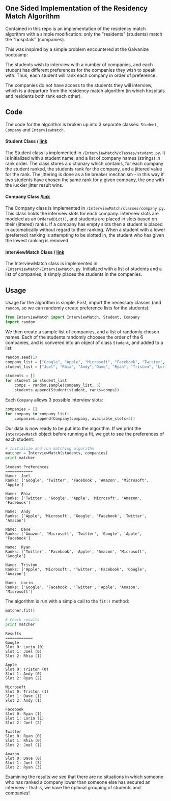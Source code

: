 
## One Sided Implementation of the Residency Match Algorithm

Contained in this repo is an implementation of the residency match algorithm with a simple modification: only the "residents" (students) match the "hospitals" (companies).

This was inspired by a simple problem encountered at the Galvanize bootcamp:

The students wish to interview with a number of companies, and each student has different preferences for the companies they wish to speak with. Thus, each student will rank each company in order of preference. 

The companies do not have access to the students they will interview, which is a departure from the residency match algorithm (in which hospitals and residents both rank each other).

## Code

The code for the algorithm is broken up into 3 separate classes: `Student`, `Company` and `InterviewMatch`.

#### Student Class / [link](https://github.com/joelcarlson/ipython-notebooks/tree/master/ResidencyMatch_Implementation/InterviewMatch/classes/student.py)

The Student class is implemented in `/InterviewMatch/classes/student.py`. It is initialized with a student name, and a list of company names (strings) in rank order. The class stores a dictionary which contains, for each company the student ranked, the students rank for the company, and a jittered value for the rank. The jittering is done as a tie breaker mechanism - in this way if two students have chosen the same rank for a given company, the one with the luckier jitter result wins.

#### Company Class /[link](https://github.com/joelcarlson/ipython-notebooks/tree/master/ResidencyMatch_Implementation/InterviewMatch/classes/company.py)

The Company class is implemented in `/InterviewMatch/classes/company.py`. This class holds the interview slots for each company. Interview slots are modeled as an `OrderedDict()`, and students are placed in slots based on their (jittered) ranks. If a company has empty slots then a student is placed in automatically without regard to their ranking. When a student with a lower (preferred) ranking is attempting to be slotted in, the student who has given the lowest ranking is removed.

#### InterviewMatch Class / [link](https://github.com/joelcarlson/ipython-notebooks/tree/master/ResidencyMatch_Implementation/InterviewMatch/InterviewMatch.py)

The InterviewMatch class is implemented in `/InterviewMatch/InterviewMatch.py`. Initialized with a list of students and a list of companies, it simply places the students in the companies.

## Usage

Usage for the algorithm is simple. First, import the necessary classes (and `random`, so we can randomly create preference lists for the students):

```python
from InterviewMatch import InterviewMatch, Student, Company
import random
```

We then create a sample list of companies, and a list of randomly chosen names. Each of the students randomly chooses the order of the 6 companies, and is convered into an object of class `Student`, and added to a list:


```python
random.seed(1)
company_list = ["Google", "Apple", "Microsoft", "Facebook", "Twitter", "Amazon"]
student_list = ["Joel", "Rhia", "Andy","Dave", "Ryan", "Triston", "Lorin"]
```


```python
students = []
for student in student_list:
    comps = random.sample(company_list, 6)
    students.append(Student(student, ranks=comps))
```

Each `Company` allows 3 possible interview slots:


```python
companies = []
for company in company_list:
    companies.append(Company(company, available_slots=3))
```

Our data is now ready to be put into the algorithm. If we print the `InterviewMatch` object before running a fit, we get to see the preferences of each student:


```python
# Initialize and run matching algorithm
matcher = InterviewMatch(students, companies)
print matcher
```

    Student Preferences
    ============
    Name:  Joel 
    Ranks: ['Google', 'Twitter', 'Facebook', 'Amazon', 'Microsoft', 'Apple']
    
    Name:  Rhia 
    Ranks: ['Twitter', 'Google', 'Apple', 'Microsoft', 'Amazon', 'Facebook']
    
    Name:  Andy 
    Ranks: ['Apple', 'Microsoft', 'Google', 'Facebook', 'Twitter', 'Amazon']
    
    Name:  Dave 
    Ranks: ['Amazon', 'Microsoft', 'Twitter', 'Google', 'Apple', 'Facebook']
    
    Name:  Ryan 
    Ranks: ['Twitter', 'Facebook', 'Apple', 'Amazon', 'Microsoft', 'Google']
    
    Name:  Triston 
    Ranks: ['Apple', 'Microsoft', 'Twitter', 'Facebook', 'Google', 'Amazon']
    
    Name:  Lorin 
    Ranks: ['Google', 'Facebook', 'Twitter', 'Apple', 'Amazon', 'Microsoft']
    
    


The algorithm is run with a simple call to the `fit()` method:


```python
matcher.fit()

# Check results
print matcher
```

    Results
    ============
    Google
    Slot 0: Lorin (0)
    Slot 1: Joel (0)
    Slot 2: Rhia (1)
    
    Apple
    Slot 0: Triston (0)
    Slot 1: Andy (0)
    Slot 2: Ryan (2)
    
    Microsoft
    Slot 0: Triston (1)
    Slot 1: Dave (1)
    Slot 2: Andy (1)
    
    Facebook
    Slot 0: Ryan (1)
    Slot 1: Lorin (1)
    Slot 2: Joel (2)
    
    Twitter
    Slot 0: Ryan (0)
    Slot 1: Rhia (0)
    Slot 2: Joel (1)
    
    Amazon
    Slot 0: Dave (0)
    Slot 1: Joel (3)
    Slot 2: Ryan (3)
    
    


Examining the results we see that there are no situations in which someone who has ranked a company lower than someone else has secured an interview - that is, we have the optimal grouping of students and companies!






